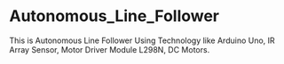 # Autonomous_Line_Follower
This is Autonomous Line Follower Using Technology like Arduino Uno, IR Array Sensor, Motor Driver Module L298N, DC Motors.

